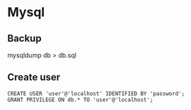 # Mysql

## Backup

mysqldump db > db.sql

## Create user

```
CREATE USER 'user'@'localhost' IDENTIFIED BY 'password';
GRANT PRIVILEGE ON db.* TO 'user'@'localhost';
```
